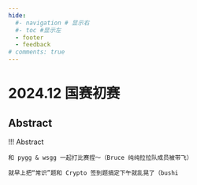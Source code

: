 ```yaml
---
hide:
  #- navigation # 显示右
  #- toc #显示左
  - footer
  - feedback
# comments: true
--- 
```


# 2024.12 国赛初赛

## Abstract

!!! Abstract 

	和 pygg & wsgg 一起打比赛捏～（Bruce 纯纯拉拉队成员被带飞）
	
	就早上把“常识”题和 Crypto 签到题搞定下午就乱晃了（bushi
